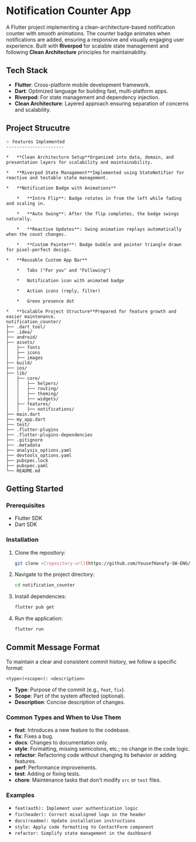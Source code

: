 # Notification Counter App
A Flutter project implementing a clean-architecture-based notification counter with smooth animations. The counter badge animates when notifications are added, ensuring a responsive and visually engaging user experience. Built with **Riverpod** for scalable state management and following **Clean Architecture** principles for maintainability.

## Tech Stack

- **Flutter**: Cross-platform mobile development framework.  
- **Dart**: Optimized language for building fast, multi-platform apps.  
- **Riverpod**: For state management and dependency injection.  
- **Clean Architecture**: Layered approach ensuring separation of concerns and scalability.  
##  Project Strucutre
```
✨ Features Implemented
----------------------

*   **Clean Architecture Setup**Organized into data, domain, and presentation layers for scalability and maintainability.
    
*   **Riverpod State Management**Implemented using StateNotifier for reactive and testable state management.
    
*   **Notification Badge with Animations**
    
    *   **Intro Flip**: Badge rotates in from the left while fading and scaling in.
        
    *   **Auto Swing**: After the flip completes, the badge swings naturally.
        
    *   **Reactive Updates**: Swing animation replays automatically when the count changes.
        
    *   **Custom Painter**: Badge bubble and pointer triangle drawn for pixel-perfect design.
        
*   **Reusable Custom App Bar**
    
    *   Tabs ("For you" and "Following")
        
    *   Notification icon with animated badge
        
    *   Action icons (reply, filter)
        
    *   Green presence dot
        
*   **Scalable Project Structure**Prepared for feature growth and easier maintenance.
notification_counter/
├── .dart_tool/
├── .idea/
├── android/
├── assets/
│   ├── fonts
│   ├── icons
│   ├── images
├── build/
├── ios/
├── lib/
│   ├── core/
│   │   ├── helpers/
│   │   ├── routing/
│   │   ├── theming/
│   │   ├── widgets/
│   ├── features/
│   │   ├── notifications/
├── main.dart
├── my_app.dart
├── test/
├── .flutter-plugins
├── .flutter-plugins-dependencies
├── .gitignore
├── .metadata
├── analysis_options.yaml
├── devtools_options.yaml
├── pubspec.lock
├── pubspec.yaml
└── README.md

```

## Getting Started

### Prerequisites

- Flutter SDK
- Dart SDK

### Installation

1. Clone the repository:

    ```bash
    git clone <[repository-url](https://github.com/YousefHanafy-SW-ENG/notification_counter.git)>
    ```

2. Navigate to the project directory:

    ```bash
    cd notification_counter
    ```

3. Install dependencies:

    ```bash
    flutter pub get
    ```

4. Run the application:

    ```bash
    flutter run
    ```
## Commit Message Format

To maintain a clear and consistent commit history, we follow a specific format:

```
<type>(<scope>): <description>
```

- **Type**: Purpose of the commit (e.g., `feat`, `fix`).
- **Scope**: Part of the system affected (optional).
- **Description**: Concise description of changes.

### Common Types and When to Use Them

- **feat**: Introduces a new feature to the codebase.
- **fix**: Fixes a bug.
- **docs**: Changes to documentation only.
- **style**: Formatting, missing semicolons, etc.; no change in the code logic.
- **refactor**: Refactoring code without changing its behavior or adding features.
- **perf**: Performance improvements.
- **test**: Adding or fixing tests.
- **chore**: Maintenance tasks that don't modify `src` or `test` files.

### Examples

- `feat(auth): Implement user authentication logic`
- `fix(header): Correct misaligned logo in the header`
- `docs(readme): Update installation instructions`
- `style: Apply code formatting to ContactForm component`
- `refactor: Simplify state management in the dashboard`    
    
